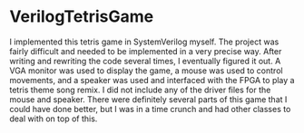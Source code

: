 # VerilogTetrisGame
I implemented this tetris game in SystemVerilog myself. The project was fairly difficult and needed to be implemented in a very precise way. After writing and rewriting the code several times, I eventually figured it out. A VGA monitor was used to display the game, a mouse was used to control movements, and a speaker was used and interfaced with the FPGA to play a tetris theme song remix. I did not include any of the driver files for the mouse and speaker. There were definitely several parts of this game that I could have done better, but I was in a time crunch and had other classes to deal with on top of this.
